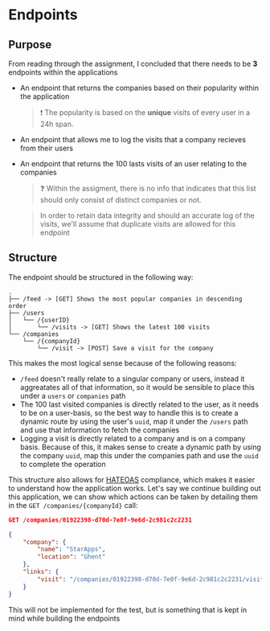 # Endpoints

## Purpose

From reading through the assignment, I concluded that there needs to be **3** endpoints within the applications

- An endpoint that returns the companies based on their popularity within the application
    > :exclamation: The popularity is based on the **unique** visits of every user in a 24h span.
- An endpoint that allows me to log the visits that a company recieves from their users
- An endpoint that returns the 100 lasts visits of an user relating to the companies
    > :question: Within the assigment, there is no info that indicates that this list should only consist of distinct companies or not.
    
    > In order to retain data integrity and should an accurate log of the visits, we'll assume that duplicate visits are allowed for this endpoint

## Structure

The endpoint should be structured in the following way:
```
.
├── /feed -> [GET] Shows the most popular companies in descending order
├── /users
│   └── /{userID}
│       └── /visits -> [GET] Shows the latest 100 visits
└── /companies
    └── /{companyId}
        └── /visit -> [POST] Save a visit for the company
```

This makes the most logical sense because of the following reasons:

- `/feed` doesn't really relate to a singular company or users, instead it aggreatates all of that information, so it would be sensible to place this under a `users` or `companies` path
- The 100 last visited companies is directly related to the user, as it needs to be on a user-basis, so the best way to handle this is to create a dynamic route by using the user's `uuid`, map it under the `/users` path and use that information to fetch the companies
- Logging a visit is directly related to a company and is on a company basis. Because of this, it makes sense to create a dynamic path by using the company `uuid`, map this under the companies path and use the `uuid` to complete the operation

This structure also allows for [HATEOAS](https://en.wikipedia.org/wiki/HATEOAS) compliance, which makes it easier to understand how the application works. Let's say we continue building out this application, we can show which actions can be taken by detailing them in the `GET /companies/{companyId}` call:
```json
GET /companies/01922398-d70d-7e0f-9e6d-2c981c2c2231

{
    "company": {
        "name": "StarApps",
        "location": "Ghent"
    },
    "links": {
        "visit": "/companies/01922398-d70d-7e0f-9e6d-2c981c2c2231/visit"
    }
}
```
This will not be implemented for the test, but is something that is kept in mind while building the endpoints
